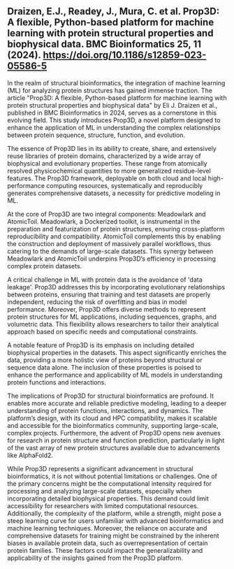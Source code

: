 ## Draizen, E.J., Readey, J., Mura, C. et al. Prop3D: A flexible, Python-based platform for machine learning with protein structural properties and biophysical data. BMC Bioinformatics 25, 11 (2024). https://doi.org/10.1186/s12859-023-05586-5

In the realm of structural bioinformatics, the integration of machine learning (ML) for analyzing protein structures has gained immense traction. The article "Prop3D: A flexible, Python-based platform for machine learning with protein structural properties and biophysical data" by Eli J. Draizen et al., published in BMC Bioinformatics in 2024, serves as a cornerstone in this evolving field. This study introduces Prop3D, a novel platform designed to enhance the application of ML in understanding the complex relationships between protein sequence, structure, function, and evolution.

The essence of Prop3D lies in its ability to create, share, and extensively reuse libraries of protein domains, characterized by a wide array of biophysical and evolutionary properties. These range from atomically resolved physicochemical quantities to more generalized residue-level features. The Prop3D framework, deployable on both cloud and local high-performance computing resources, systematically and reproducibly generates comprehensive datasets, a necessity for predictive modeling in ML.

At the core of Prop3D are two integral components: Meadowlark and AtomicToil. Meadowlark, a Dockerized toolkit, is instrumental in the preparation and featurization of protein structures, ensuring cross-platform reproducibility and compatibility. AtomicToil complements this by enabling the construction and deployment of massively parallel workflows, thus catering to the demands of large-scale datasets. This synergy between Meadowlark and AtomicToil underpins Prop3D’s efficiency in processing complex protein datasets.

A critical challenge in ML with protein data is the avoidance of 'data leakage'. Prop3D addresses this by incorporating evolutionary relationships between proteins, ensuring that training and test datasets are properly independent, reducing the risk of overfitting and bias in model performance. Moreover, Prop3D offers diverse methods to represent protein structures for ML applications, including sequences, graphs, and volumetric data. This flexibility allows researchers to tailor their analytical approach based on specific needs and computational constraints.

A notable feature of Prop3D is its emphasis on including detailed biophysical properties in the datasets. This aspect significantly enriches the data, providing a more holistic view of proteins beyond structural or sequence data alone. The inclusion of these properties is poised to enhance the performance and applicability of ML models in understanding protein functions and interactions.

The implications of Prop3D for structural bioinformatics are profound. It enables more accurate and reliable predictive modeling, leading to a deeper understanding of protein functions, interactions, and dynamics. The platform’s design, with its cloud and HPC compatibility, makes it scalable and accessible for the bioinformatics community, supporting large-scale, complex projects. Furthermore, the advent of Prop3D opens new avenues for research in protein structure and function prediction, particularly in light of the vast array of new protein structures available due to advancements like AlphaFold2.

While Prop3D represents a significant advancement in structural bioinformatics, it is not without potential limitations or challenges. One of the primary concerns might be the computational intensity required for processing and analyzing large-scale datasets, especially when incorporating detailed biophysical properties. This demand could limit accessibility for researchers with limited computational resources. Additionally, the complexity of the platform, while a strength, might pose a steep learning curve for users unfamiliar with advanced bioinformatics and machine learning techniques. Moreover, the reliance on accurate and comprehensive datasets for training might be constrained by the inherent biases in available protein data, such as overrepresentation of certain protein families. These factors could impact the generalizability and applicability of the insights gained from the Prop3D platform.
